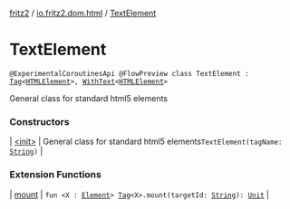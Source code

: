 [fritz2](../../index.md) / [io.fritz2.dom.html](../index.md) / [TextElement](./index.md)

# TextElement

`@ExperimentalCoroutinesApi @FlowPreview class TextElement : `[`Tag`](../../io.fritz2.dom/-tag/index.md)`<`[`HTMLElement`](https://kotlinlang.org/api/latest/jvm/stdlib/org.w3c.dom/-h-t-m-l-element/index.html)`>, `[`WithText`](../../io.fritz2.dom/-with-text/index.md)`<`[`HTMLElement`](https://kotlinlang.org/api/latest/jvm/stdlib/org.w3c.dom/-h-t-m-l-element/index.html)`>`

General class for standard html5 elements

### Constructors

| [&lt;init&gt;](-init-.md) | General class for standard html5 elements`TextElement(tagName: `[`String`](https://kotlinlang.org/api/latest/jvm/stdlib/kotlin/-string/index.html)`)` |

### Extension Functions

| [mount](../../io.fritz2.dom/mount.md) | `fun <X : `[`Element`](https://kotlinlang.org/api/latest/jvm/stdlib/org.w3c.dom/-element/index.html)`> `[`Tag`](../../io.fritz2.dom/-tag/index.md)`<X>.mount(targetId: `[`String`](https://kotlinlang.org/api/latest/jvm/stdlib/kotlin/-string/index.html)`): `[`Unit`](https://kotlinlang.org/api/latest/jvm/stdlib/kotlin/-unit/index.html) |

